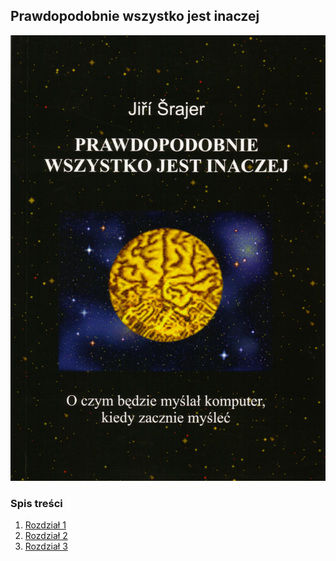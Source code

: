 ## Prawdopodobnie wszystko jest inaczej

![Okładka Prawdopodobnie wszystko jest inaczej](../assets/img/prawdopodobnie.jpg)

### Spis treści

1. [Rozdział 1](rozdzial1)
1. [Rozdział 2](rozdzial2)
1. [Rozdział 3](rozdzial3)
